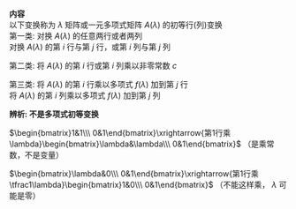 **内容**  
以下变换称为 $\lambda$ 矩阵或一元多项式矩阵 $A(\lambda)$ 的初等行(列)变换  
第一类: 对换 $A(\lambda)$ 的任意两行或者两列  
对换 $A(\lambda)$ 的第 $i$ 行与第 $j$ 行，或第 $i$ 列与第 $j$ 列  
  
第二类: 将 $A(\lambda)$ 的第 $i$ 行或第 $i$ 列乘以非零常数 $c$  
  
第三类: 将 $A(\lambda)$ 的第 $i$ 行乘以多项式 $f(\lambda)$ 加到第 $j$ 行  
将 $A(\lambda)$ 的第 $i$ 列乘以多项式 $f(\lambda)$ 加到第 $j$ 列  
  
**辨析: 不是多项式初等变换**  
  
$\begin{bmatrix}1&1\\\ 0&1\end{bmatrix}\xrightarrow{第1行乘\lambda}\begin{bmatrix}\lambda&\lambda\\\ 0&1\end{bmatrix}$ （是乘常数，不是变量）  
  
$\begin{bmatrix}\lambda&0\\\ 0&1\end{bmatrix}\xrightarrow{第1行乘\tfrac1\lambda}\begin{bmatrix}1&0\\\ 0&1\end{bmatrix}$ （不能这样乘， $\lambda$ 可能是零）  
